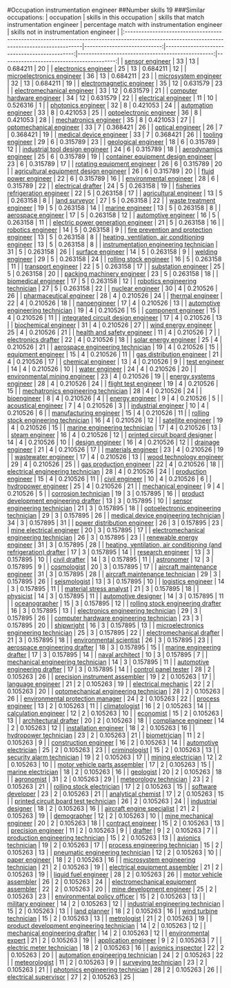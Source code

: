 #Occupation instrumentation engineer
##Number skills 19
###Similar occupations:
| occupation                                                                                                                                  |   skills in this occupation |   skills that match instrumentation engineer |   percentage match with instrumentation engineer |   skills not in instrumentation engineer |
|:--------------------------------------------------------------------------------------------------------------------------------------------|----------------------------:|---------------------------------------------:|-------------------------------------------------:|-----------------------------------------:|
| [sensor engineer](sensor_engineer.md)                                                                                                       |                          33 |                                           13 |                                         0.684211 |                                       20 |
| [electronics engineer](electronics_engineer.md)                                                                                             |                          25 |                                           13 |                                         0.684211 |                                       12 |
| [microelectronics engineer](microelectronics_engineer.md)                                                                                   |                          36 |                                           13 |                                         0.684211 |                                       23 |
| [microsystem engineer](microsystem_engineer.md)                                                                                             |                          32 |                                           13 |                                         0.684211 |                                       19 |
| [electromagnetic engineer](electromagnetic_engineer.md)                                                                                     |                          35 |                                           12 |                                         0.631579 |                                       23 |
| [electromechanical engineer](electromechanical_engineer.md)                                                                                 |                          33 |                                           12 |                                         0.631579 |                                       21 |
| [computer hardware engineer](computer_hardware_engineer.md)                                                                                 |                          34 |                                           12 |                                         0.631579 |                                       22 |
| [electrical engineer](electrical_engineer.md)                                                                                               |                          11 |                                           10 |                                         0.526316 |                                        1 |
| [photonics engineer](photonics_engineer.md)                                                                                                 |                          32 |                                            8 |                                         0.421053 |                                       24 |
| [automation engineer](automation_engineer.md)                                                                                               |                          33 |                                            8 |                                         0.421053 |                                       25 |
| [optoelectronic engineer](optoelectronic_engineer.md)                                                                                       |                          36 |                                            8 |                                         0.421053 |                                       28 |
| [mechatronics engineer](mechatronics_engineer.md)                                                                                           |                          35 |                                            8 |                                         0.421053 |                                       27 |
| [optomechanical engineer](optomechanical_engineer.md)                                                                                       |                          33 |                                            7 |                                         0.368421 |                                       26 |
| [optical engineer](optical_engineer.md)                                                                                                     |                          26 |                                            7 |                                         0.368421 |                                       19 |
| [medical device engineer](medical_device_engineer.md)                                                                                       |                          33 |                                            7 |                                         0.368421 |                                       26 |
| [tooling engineer](tooling_engineer.md)                                                                                                     |                          29 |                                            6 |                                         0.315789 |                                       23 |
| [geological engineer](geological_engineer.md)                                                                                               |                          18 |                                            6 |                                         0.315789 |                                       12 |
| [industrial tool design engineer](industrial_tool_design_engineer.md)                                                                       |                          24 |                                            6 |                                         0.315789 |                                       18 |
| [aerodynamics engineer](aerodynamics_engineer.md)                                                                                           |                          25 |                                            6 |                                         0.315789 |                                       19 |
| [container equipment design engineer](container_equipment_design_engineer.md)                                                               |                          23 |                                            6 |                                         0.315789 |                                       17 |
| [rotating equipment engineer](rotating_equipment_engineer.md)                                                                               |                          26 |                                            6 |                                         0.315789 |                                       20 |
| [agricultural equipment design engineer](agricultural_equipment_design_engineer.md)                                                         |                          26 |                                            6 |                                         0.315789 |                                       20 |
| [fluid power engineer](fluid_power_engineer.md)                                                                                             |                          22 |                                            6 |                                         0.315789 |                                       16 |
| [environmental engineer](environmental_engineer.md)                                                                                         |                          28 |                                            6 |                                         0.315789 |                                       22 |
| [electrical drafter](electrical_drafter.md)                                                                                                 |                          24 |                                            5 |                                         0.263158 |                                       19 |
| [fisheries refrigeration engineer](fisheries_refrigeration_engineer.md)                                                                     |                          22 |                                            5 |                                         0.263158 |                                       17 |
| [agricultural engineer](agricultural_engineer.md)                                                                                           |                          13 |                                            5 |                                         0.263158 |                                        8 |
| [land surveyor](land_surveyor.md)                                                                                                           |                          27 |                                            5 |                                         0.263158 |                                       22 |
| [waste treatment engineer](waste_treatment_engineer.md)                                                                                     |                          19 |                                            5 |                                         0.263158 |                                       14 |
| [marine engineer](marine_engineer.md)                                                                                                       |                          13 |                                            5 |                                         0.263158 |                                        8 |
| [aerospace engineer](aerospace_engineer.md)                                                                                                 |                          17 |                                            5 |                                         0.263158 |                                       12 |
| [automotive engineer](automotive_engineer.md)                                                                                               |                          16 |                                            5 |                                         0.263158 |                                       11 |
| [electric power generation engineer](electric_power_generation_engineer.md)                                                                 |                          21 |                                            5 |                                         0.263158 |                                       16 |
| [robotics engineer](robotics_engineer.md)                                                                                                   |                          14 |                                            5 |                                         0.263158 |                                        9 |
| [fire prevention and protection engineer](fire_prevention_and_protection_engineer.md)                                                       |                          13 |                                            5 |                                         0.263158 |                                        8 |
| [heating, ventilation, air conditioning engineer](heating,_ventilation,_air_conditioning_engineer.md)                                       |                          13 |                                            5 |                                         0.263158 |                                        8 |
| [instrumentation engineering technician](instrumentation_engineering_technician.md)                                                         |                          31 |                                            5 |                                         0.263158 |                                       26 |
| [surface engineer](surface_engineer.md)                                                                                                     |                          14 |                                            5 |                                         0.263158 |                                        9 |
| [welding engineer](welding_engineer.md)                                                                                                     |                          29 |                                            5 |                                         0.263158 |                                       24 |
| [rolling stock engineer](rolling_stock_engineer.md)                                                                                         |                          16 |                                            5 |                                         0.263158 |                                       11 |
| [transport engineer](transport_engineer.md)                                                                                                 |                          22 |                                            5 |                                         0.263158 |                                       17 |
| [substation engineer](substation_engineer.md)                                                                                               |                          25 |                                            5 |                                         0.263158 |                                       20 |
| [packing machinery engineer](packing_machinery_engineer.md)                                                                                 |                          23 |                                            5 |                                         0.263158 |                                       18 |
| [biomedical engineer](biomedical_engineer.md)                                                                                               |                          17 |                                            5 |                                         0.263158 |                                       12 |
| [robotics engineering technician](robotics_engineering_technician.md)                                                                       |                          27 |                                            5 |                                         0.263158 |                                       22 |
| [nuclear engineer](nuclear_engineer.md)                                                                                                     |                          30 |                                            4 |                                         0.210526 |                                       26 |
| [pharmaceutical engineer](pharmaceutical_engineer.md)                                                                                       |                          28 |                                            4 |                                         0.210526 |                                       24 |
| [thermal engineer](thermal_engineer.md)                                                                                                     |                          22 |                                            4 |                                         0.210526 |                                       18 |
| [nanoengineer](nanoengineer.md)                                                                                                             |                          17 |                                            4 |                                         0.210526 |                                       13 |
| [automotive engineering technician](automotive_engineering_technician.md)                                                                   |                          19 |                                            4 |                                         0.210526 |                                       15 |
| [component engineer](component_engineer.md)                                                                                                 |                          15 |                                            4 |                                         0.210526 |                                       11 |
| [integrated circuit design engineer](integrated_circuit_design_engineer.md)                                                                 |                          17 |                                            4 |                                         0.210526 |                                       13 |
| [biochemical engineer](biochemical_engineer.md)                                                                                             |                          31 |                                            4 |                                         0.210526 |                                       27 |
| [wind energy engineer](wind_energy_engineer.md)                                                                                             |                          25 |                                            4 |                                         0.210526 |                                       21 |
| [health and safety engineer](health_and_safety_engineer.md)                                                                                 |                          11 |                                            4 |                                         0.210526 |                                        7 |
| [electronics drafter](electronics_drafter.md)                                                                                               |                          22 |                                            4 |                                         0.210526 |                                       18 |
| [solar energy engineer](solar_energy_engineer.md)                                                                                           |                          25 |                                            4 |                                         0.210526 |                                       21 |
| [aerospace engineering technician](aerospace_engineering_technician.md)                                                                     |                          19 |                                            4 |                                         0.210526 |                                       15 |
| [equipment engineer](equipment_engineer.md)                                                                                                 |                          15 |                                            4 |                                         0.210526 |                                       11 |
| [gas distribution engineer](gas_distribution_engineer.md)                                                                                   |                          21 |                                            4 |                                         0.210526 |                                       17 |
| [chemical engineer](chemical_engineer.md)                                                                                                   |                          13 |                                            4 |                                         0.210526 |                                        9 |
| [test engineer](test_engineer.md)                                                                                                           |                          14 |                                            4 |                                         0.210526 |                                       10 |
| [water engineer](water_engineer.md)                                                                                                         |                          24 |                                            4 |                                         0.210526 |                                       20 |
| [environmental mining engineer](environmental_mining_engineer.md)                                                                           |                          23 |                                            4 |                                         0.210526 |                                       19 |
| [energy systems engineer](energy_systems_engineer.md)                                                                                       |                          28 |                                            4 |                                         0.210526 |                                       24 |
| [flight test engineer](flight_test_engineer.md)                                                                                             |                          19 |                                            4 |                                         0.210526 |                                       15 |
| [mechatronics engineering technician](mechatronics_engineering_technician.md)                                                               |                          28 |                                            4 |                                         0.210526 |                                       24 |
| [bioengineer](bioengineer.md)                                                                                                               |                           8 |                                            4 |                                         0.210526 |                                        4 |
| [energy engineer](energy_engineer.md)                                                                                                       |                           9 |                                            4 |                                         0.210526 |                                        5 |
| [acoustical engineer](acoustical_engineer.md)                                                                                               |                           7 |                                            4 |                                         0.210526 |                                        3 |
| [industrial engineer](industrial_engineer.md)                                                                                               |                          10 |                                            4 |                                         0.210526 |                                        6 |
| [manufacturing engineer](manufacturing_engineer.md)                                                                                         |                          15 |                                            4 |                                         0.210526 |                                       11 |
| [rolling stock engineering technician](rolling_stock_engineering_technician.md)                                                             |                          16 |                                            4 |                                         0.210526 |                                       12 |
| [satellite engineer](satellite_engineer.md)                                                                                                 |                          19 |                                            4 |                                         0.210526 |                                       15 |
| [marine engineering technician](marine_engineering_technician.md)                                                                           |                          17 |                                            4 |                                         0.210526 |                                       13 |
| [steam engineer](steam_engineer.md)                                                                                                         |                          16 |                                            4 |                                         0.210526 |                                       12 |
| [printed circuit board designer](printed_circuit_board_designer.md)                                                                         |                          14 |                                            4 |                                         0.210526 |                                       10 |
| [design engineer](design_engineer.md)                                                                                                       |                          16 |                                            4 |                                         0.210526 |                                       12 |
| [drainage engineer](drainage_engineer.md)                                                                                                   |                          21 |                                            4 |                                         0.210526 |                                       17 |
| [materials engineer](materials_engineer.md)                                                                                                 |                          23 |                                            4 |                                         0.210526 |                                       19 |
| [wastewater engineer](wastewater_engineer.md)                                                                                               |                          17 |                                            4 |                                         0.210526 |                                       13 |
| [wood technology engineer](wood_technology_engineer.md)                                                                                     |                          29 |                                            4 |                                         0.210526 |                                       25 |
| [gas production engineer](gas_production_engineer.md)                                                                                       |                          22 |                                            4 |                                         0.210526 |                                       18 |
| [electrical engineering technician](electrical_engineering_technician.md)                                                                   |                          28 |                                            4 |                                         0.210526 |                                       24 |
| [production engineer](production_engineer.md)                                                                                               |                          15 |                                            4 |                                         0.210526 |                                       11 |
| [civil engineer](civil_engineer.md)                                                                                                         |                          10 |                                            4 |                                         0.210526 |                                        6 |
| [hydropower engineer](hydropower_engineer.md)                                                                                               |                          25 |                                            4 |                                         0.210526 |                                       21 |
| [mechanical engineer](mechanical_engineer.md)                                                                                               |                           9 |                                            4 |                                         0.210526 |                                        5 |
| [corrosion technician](corrosion_technician.md)                                                                                             |                          19 |                                            3 |                                         0.157895 |                                       16 |
| [product development engineering drafter](product_development_engineering_drafter.md)                                                       |                          13 |                                            3 |                                         0.157895 |                                       10 |
| [sensor engineering technician](sensor_engineering_technician.md)                                                                           |                          21 |                                            3 |                                         0.157895 |                                       18 |
| [optoelectronic engineering technician](optoelectronic_engineering_technician.md)                                                           |                          29 |                                            3 |                                         0.157895 |                                       26 |
| [medical device engineering technician](medical_device_engineering_technician.md)                                                           |                          34 |                                            3 |                                         0.157895 |                                       31 |
| [power distribution engineer](power_distribution_engineer.md)                                                                               |                          26 |                                            3 |                                         0.157895 |                                       23 |
| [mine electrical engineer](mine_electrical_engineer.md)                                                                                     |                          20 |                                            3 |                                         0.157895 |                                       17 |
| [electromechanical engineering technician](electromechanical_engineering_technician.md)                                                     |                          26 |                                            3 |                                         0.157895 |                                       23 |
| [renewable energy engineer](renewable_energy_engineer.md)                                                                                   |                          31 |                                            3 |                                         0.157895 |                                       28 |
| [heating, ventilation, air conditioning (and refrigeration) drafter](heating,_ventilation,_air_conditioning_(and_refrigeration)_drafter.md) |                          17 |                                            3 |                                         0.157895 |                                       14 |
| [research engineer](research_engineer.md)                                                                                                   |                          13 |                                            3 |                                         0.157895 |                                       10 |
| [civil drafter](civil_drafter.md)                                                                                                           |                          14 |                                            3 |                                         0.157895 |                                       11 |
| [astronomer](astronomer.md)                                                                                                                 |                          12 |                                            3 |                                         0.157895 |                                        9 |
| [cosmologist](cosmologist.md)                                                                                                               |                          20 |                                            3 |                                         0.157895 |                                       17 |
| [aircraft maintenance engineer](aircraft_maintenance_engineer.md)                                                                           |                          31 |                                            3 |                                         0.157895 |                                       28 |
| [aircraft maintenance technician](aircraft_maintenance_technician.md)                                                                       |                          29 |                                            3 |                                         0.157895 |                                       26 |
| [seismologist](seismologist.md)                                                                                                             |                          13 |                                            3 |                                         0.157895 |                                       10 |
| [logistics engineer](logistics_engineer.md)                                                                                                 |                          14 |                                            3 |                                         0.157895 |                                       11 |
| [material stress analyst](material_stress_analyst.md)                                                                                       |                          21 |                                            3 |                                         0.157895 |                                       18 |
| [physicist](physicist.md)                                                                                                                   |                          14 |                                            3 |                                         0.157895 |                                       11 |
| [automotive designer](automotive_designer.md)                                                                                               |                          14 |                                            3 |                                         0.157895 |                                       11 |
| [oceanographer](oceanographer.md)                                                                                                           |                          15 |                                            3 |                                         0.157895 |                                       12 |
| [rolling stock engineering drafter](rolling_stock_engineering_drafter.md)                                                                   |                          16 |                                            3 |                                         0.157895 |                                       13 |
| [electronics engineering technician](electronics_engineering_technician.md)                                                                 |                          29 |                                            3 |                                         0.157895 |                                       26 |
| [computer hardware engineering technician](computer_hardware_engineering_technician.md)                                                     |                          23 |                                            3 |                                         0.157895 |                                       20 |
| [shipwright](shipwright.md)                                                                                                                 |                          16 |                                            3 |                                         0.157895 |                                       13 |
| [microelectronics engineering technician](microelectronics_engineering_technician.md)                                                       |                          25 |                                            3 |                                         0.157895 |                                       22 |
| [electromechanical drafter](electromechanical_drafter.md)                                                                                   |                          21 |                                            3 |                                         0.157895 |                                       18 |
| [environmental scientist](environmental_scientist.md)                                                                                       |                          26 |                                            3 |                                         0.157895 |                                       23 |
| [aerospace engineering drafter](aerospace_engineering_drafter.md)                                                                           |                          18 |                                            3 |                                         0.157895 |                                       15 |
| [marine engineering drafter](marine_engineering_drafter.md)                                                                                 |                          17 |                                            3 |                                         0.157895 |                                       14 |
| [naval architect](naval_architect.md)                                                                                                       |                          10 |                                            3 |                                         0.157895 |                                        7 |
| [mechanical engineering technician](mechanical_engineering_technician.md)                                                                   |                          14 |                                            3 |                                         0.157895 |                                       11 |
| [automotive engineering drafter](automotive_engineering_drafter.md)                                                                         |                          17 |                                            3 |                                         0.157895 |                                       14 |
| [control panel tester](control_panel_tester.md)                                                                                             |                          28 |                                            2 |                                         0.105263 |                                       26 |
| [precision instrument assembler](precision_instrument_assembler.md)                                                                         |                          19 |                                            2 |                                         0.105263 |                                       17 |
| [language engineer](language_engineer.md)                                                                                                   |                          21 |                                            2 |                                         0.105263 |                                       19 |
| [electrical mechanic](electrical_mechanic.md)                                                                                               |                          22 |                                            2 |                                         0.105263 |                                       20 |
| [optomechanical engineering technician](optomechanical_engineering_technician.md)                                                           |                          28 |                                            2 |                                         0.105263 |                                       26 |
| [environmental protection manager](environmental_protection_manager.md)                                                                     |                          24 |                                            2 |                                         0.105263 |                                       22 |
| [process engineer](process_engineer.md)                                                                                                     |                          13 |                                            2 |                                         0.105263 |                                       11 |
| [climatologist](climatologist.md)                                                                                                           |                          16 |                                            2 |                                         0.105263 |                                       14 |
| [calculation engineer](calculation_engineer.md)                                                                                             |                          12 |                                            2 |                                         0.105263 |                                       10 |
| [economist](economist.md)                                                                                                                   |                          15 |                                            2 |                                         0.105263 |                                       13 |
| [architectural drafter](architectural_drafter.md)                                                                                           |                          20 |                                            2 |                                         0.105263 |                                       18 |
| [compliance engineer](compliance_engineer.md)                                                                                               |                          14 |                                            2 |                                         0.105263 |                                       12 |
| [installation engineer](installation_engineer.md)                                                                                           |                          18 |                                            2 |                                         0.105263 |                                       16 |
| [hydropower technician](hydropower_technician.md)                                                                                           |                          23 |                                            2 |                                         0.105263 |                                       21 |
| [biometrician](biometrician.md)                                                                                                             |                          11 |                                            2 |                                         0.105263 |                                        9 |
| [construction engineer](construction_engineer.md)                                                                                           |                          16 |                                            2 |                                         0.105263 |                                       14 |
| [automotive electrician](automotive_electrician.md)                                                                                         |                          25 |                                            2 |                                         0.105263 |                                       23 |
| [criminologist](criminologist.md)                                                                                                           |                          15 |                                            2 |                                         0.105263 |                                       13 |
| [security alarm technician](security_alarm_technician.md)                                                                                   |                          19 |                                            2 |                                         0.105263 |                                       17 |
| [mining electrician](mining_electrician.md)                                                                                                 |                          12 |                                            2 |                                         0.105263 |                                       10 |
| [motor vehicle parts assembler](motor_vehicle_parts_assembler.md)                                                                           |                          17 |                                            2 |                                         0.105263 |                                       15 |
| [marine electrician](marine_electrician.md)                                                                                                 |                          18 |                                            2 |                                         0.105263 |                                       16 |
| [geologist](geologist.md)                                                                                                                   |                          20 |                                            2 |                                         0.105263 |                                       18 |
| [agronomist](agronomist.md)                                                                                                                 |                          31 |                                            2 |                                         0.105263 |                                       29 |
| [meteorology technician](meteorology_technician.md)                                                                                         |                          23 |                                            2 |                                         0.105263 |                                       21 |
| [rolling stock electrician](rolling_stock_electrician.md)                                                                                   |                          17 |                                            2 |                                         0.105263 |                                       15 |
| [software developer](software_developer.md)                                                                                                 |                          23 |                                            2 |                                         0.105263 |                                       21 |
| [analytical chemist](analytical_chemist.md)                                                                                                 |                          17 |                                            2 |                                         0.105263 |                                       15 |
| [printed circuit board test technician](printed_circuit_board_test_technician.md)                                                           |                          26 |                                            2 |                                         0.105263 |                                       24 |
| [industrial designer](industrial_designer.md)                                                                                               |                          18 |                                            2 |                                         0.105263 |                                       16 |
| [aircraft engine specialist](aircraft_engine_specialist.md)                                                                                 |                          21 |                                            2 |                                         0.105263 |                                       19 |
| [demographer](demographer.md)                                                                                                               |                          12 |                                            2 |                                         0.105263 |                                       10 |
| [mine mechanical engineer](mine_mechanical_engineer.md)                                                                                     |                          20 |                                            2 |                                         0.105263 |                                       18 |
| [contract engineer](contract_engineer.md)                                                                                                   |                          15 |                                            2 |                                         0.105263 |                                       13 |
| [precision engineer](precision_engineer.md)                                                                                                 |                          11 |                                            2 |                                         0.105263 |                                        9 |
| [drafter](drafter.md)                                                                                                                       |                           9 |                                            2 |                                         0.105263 |                                        7 |
| [production engineering technician](production_engineering_technician.md)                                                                   |                          15 |                                            2 |                                         0.105263 |                                       13 |
| [avionics technician](avionics_technician.md)                                                                                               |                          19 |                                            2 |                                         0.105263 |                                       17 |
| [process engineering technician](process_engineering_technician.md)                                                                         |                          15 |                                            2 |                                         0.105263 |                                       13 |
| [pneumatic engineering technician](pneumatic_engineering_technician.md)                                                                     |                          12 |                                            2 |                                         0.105263 |                                       10 |
| [paper engineer](paper_engineer.md)                                                                                                         |                          18 |                                            2 |                                         0.105263 |                                       16 |
| [microsystem engineering technician](microsystem_engineering_technician.md)                                                                 |                          21 |                                            2 |                                         0.105263 |                                       19 |
| [electrical equipment assembler](electrical_equipment_assembler.md)                                                                         |                          21 |                                            2 |                                         0.105263 |                                       19 |
| [liquid fuel engineer](liquid_fuel_engineer.md)                                                                                             |                          28 |                                            2 |                                         0.105263 |                                       26 |
| [motor vehicle assembler](motor_vehicle_assembler.md)                                                                                       |                          26 |                                            2 |                                         0.105263 |                                       24 |
| [electromechanical equipment assembler](electromechanical_equipment_assembler.md)                                                           |                          22 |                                            2 |                                         0.105263 |                                       20 |
| [mine development engineer](mine_development_engineer.md)                                                                                   |                          25 |                                            2 |                                         0.105263 |                                       23 |
| [environmental policy officer](environmental_policy_officer.md)                                                                             |                          15 |                                            2 |                                         0.105263 |                                       13 |
| [military engineer](military_engineer.md)                                                                                                   |                          14 |                                            2 |                                         0.105263 |                                       12 |
| [industrial engineering technician](industrial_engineering_technician.md)                                                                   |                          15 |                                            2 |                                         0.105263 |                                       13 |
| [land planner](land_planner.md)                                                                                                             |                          18 |                                            2 |                                         0.105263 |                                       16 |
| [wind turbine technician](wind_turbine_technician.md)                                                                                       |                          15 |                                            2 |                                         0.105263 |                                       13 |
| [metrologist](metrologist.md)                                                                                                               |                          21 |                                            2 |                                         0.105263 |                                       19 |
| [product development engineering technician](product_development_engineering_technician.md)                                                 |                          14 |                                            2 |                                         0.105263 |                                       12 |
| [mechanical engineering drafter](mechanical_engineering_drafter.md)                                                                         |                          14 |                                            2 |                                         0.105263 |                                       12 |
| [environmental expert](environmental_expert.md)                                                                                             |                          21 |                                            2 |                                         0.105263 |                                       19 |
| [application engineer](application_engineer.md)                                                                                             |                           9 |                                            2 |                                         0.105263 |                                        7 |
| [electric meter technician](electric_meter_technician.md)                                                                                   |                          18 |                                            2 |                                         0.105263 |                                       16 |
| [avionics inspector](avionics_inspector.md)                                                                                                 |                          22 |                                            2 |                                         0.105263 |                                       20 |
| [automation engineering technician](automation_engineering_technician.md)                                                                   |                          24 |                                            2 |                                         0.105263 |                                       22 |
| [meteorologist](meteorologist.md)                                                                                                           |                          11 |                                            2 |                                         0.105263 |                                        9 |
| [surveying technician](surveying_technician.md)                                                                                             |                          23 |                                            2 |                                         0.105263 |                                       21 |
| [photonics engineering technician](photonics_engineering_technician.md)                                                                     |                          28 |                                            2 |                                         0.105263 |                                       26 |
| [electrical supervisor](electrical_supervisor.md)                                                                                           |                          27 |                                            2 |                                         0.105263 |                                       25 |
